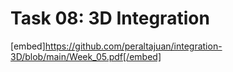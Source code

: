 # Task 08: 3D Integration 


[embed]https://github.com/peraltajuan/integration-3D/blob/main/Week_05.pdf[/embed] 
